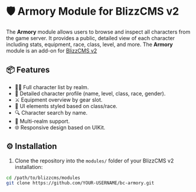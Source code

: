 # 🛡️ Armory Module for BlizzCMS v2

The **Armory** module allows users to browse and inspect all characters from the game server. It provides a public, detailed view of each character including stats, equipment, race, class, level, and more.
The **Armory** module is an add-on for [BlizzCMS v2](https://github.com/WoW-CMS/BlizzCMS)

## 📦 Features

- 🧙‍♂️ Full character list by realm.
- 🧾 Detailed character profile (name, level, class, race, gender).
- ⚔️ Equipment overview by gear slot.
- 🎨 UI elements styled based on class/race.
- 🔍 Character search by name.
- 🧭 Multi-realm support.
- 🌐 Responsive design based on UIKit.

## ⚙️ Installation

1. Clone the repository into the `modules/` folder of your BlizzCMS v2 installation:

```bash
cd /path/to/blizzcms/modules
git clone https://github.com/YOUR-USERNAME/bc-armory.git
